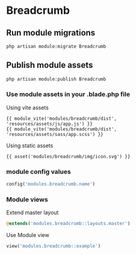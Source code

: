 # Breadcrumb



## Run module migrations

```sh
php artisan module:migrate Breadcrumb
```



## Publish module assets

```sh
php artisan module:publish Breadcrumb
```




### Use module assets in your .blade.php file

Using vite assets
```blade
{{ module_vite('modules/breadcrumb/dist', 'resources/assets/js/app.js') }}
{{ module_vite('modules/breadcrumb/dist', 'resources/assets/sass/app.scss') }}
```


Using static assets
```blade
{{ asset('modules/breadcrumb/img/icon.svg') }}
 ```

### module config values
```php
config('modules.breadcrumb.name')
```



### Module views

Extend master layout

```php
@extends('modules.breadcrumb::layouts.master')
```

Use Module view

```php
view('modules.breadcrumb::example')
```
